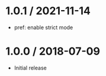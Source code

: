 1.0.1 / 2021-11-14
==================

  * pref: enable strict mode

1.0.0 / 2018-07-09
==================

  * Initial release

